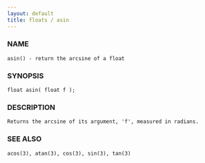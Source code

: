 ```yaml
---
layout: default
title: floats / asin
---
```


### NAME

    asin() - return the arcsine of a float

### SYNOPSIS

    float asin( float f );

### DESCRIPTION

    Returns the arcsine of its argument, 'f', measured in radians.

### SEE ALSO

    acos(3), atan(3), cos(3), sin(3), tan(3)
